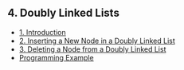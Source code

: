 ## 4. Doubly Linked Lists 

- [1. Introduction](1__Introduction/readme.md) 
- [2. Inserting a New Node in a Doubly Linked List](2__Inserting_a_New_Node_in_a_Doubly_Linked_List/readme.md) 
- [3. Deleting a Node from a Doubly Linked List](3__Deleting_a_Node_from_a_Doubly_Linked_List/readme.md) 
- [Programming Example](Programming_Example/readme.md) 
